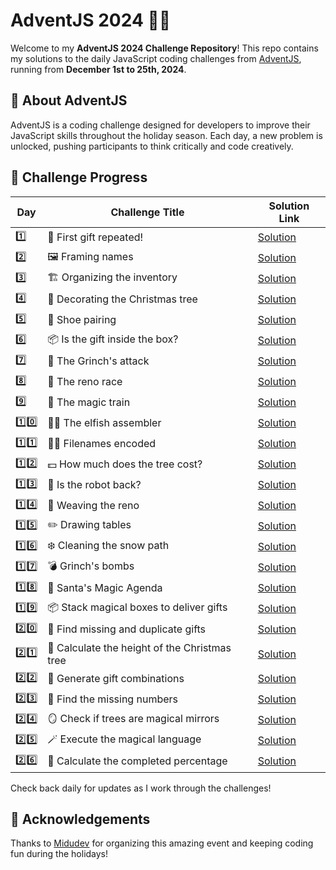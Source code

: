 # AdventJS 2024 🎄✨

Welcome to my **AdventJS 2024 Challenge Repository**!
This repo contains my solutions to the daily JavaScript coding challenges from [AdventJS](https://adventjs.dev), running from **December 1st to 25th, 2024**.

## 🚀 About AdventJS

AdventJS is a coding challenge designed for developers to improve their JavaScript skills throughout the holiday season. Each day, a new problem is unlocked, pushing participants to think critically and code creatively.

## 📅 Challenge Progress

| Day  | Challenge Title                               | Solution Link                            |
| ---- | --------------------------------------------- | ---------------------------------------- |
| 1️⃣   | 🎁 First gift repeated!                       | [Solution](./solutions/day-01/day-01.md) |
| 2️⃣   | 🖼️ Framing names                              | [Solution](./solutions/day-02/day-02.md) |
| 3️⃣   | 🏗️ Organizing the inventory                   | [Solution](./solutions/day-03/day-03.md) |
| 4️⃣   | 🎄 Decorating the Christmas tree              | [Solution](./solutions/day-04/day-04.md) |
| 5️⃣   | 👞 Shoe pairing                               | [Solution](./solutions/day-05/day-05.md) |
| 6️⃣   | 📦 Is the gift inside the box?                | [Solution](./solutions/day-06/day-06.md) |
| 7️⃣   | 👹 The Grinch's attack                        | [Solution](./solutions/day-07/day-07.md) |
| 8️⃣   | 🦌 The reno race                              | [Solution](./solutions/day-08/day-08.md) |
| 9️⃣   | 🚂 The magic train                            | [Solution](./solutions/day-09/day-09.md) |
| 1️⃣0️⃣ | 👩‍💻 The elfish assembler                       | [Solution](./solutions/day-10/day-10.md) |
| 1️⃣1️⃣ | 🏴‍☠️ Filenames encoded                          | [Solution](./solutions/day-11/day-11.md) |
| 1️⃣2️⃣ | 💵 How much does the tree cost?               | [Solution](./solutions/day-12/day-12.md) |
| 1️⃣3️⃣ | 🤖 Is the robot back?                         | [Solution](./solutions/day-13/day-13.md) |
| 1️⃣4️⃣ | 🦌 Weaving the reno                           | [Solution](./solutions/day-14/day-14.md) |
| 1️⃣5️⃣ | ✏️ Drawing tables                             | [Solution](./solutions/day-15/day-15.md) |
| 1️⃣6️⃣ | ❄️ Cleaning the snow path                     | [Solution](./solutions/day-16/day-16.md) |
| 1️⃣7️⃣ | 💣 Grinch's bombs                             | [Solution](./solutions/day-17/day-17.md) |
| 1️⃣8️⃣ | 📇 Santa's Magic Agenda                       | [Solution](./solutions/day-18/day-18.md) |
| 1️⃣9️⃣ | 📦 Stack magical boxes to deliver gifts       | [Solution](./solutions/day-19/day-19.md) |
| 2️⃣0️⃣ | 🎁 Find missing and duplicate gifts           | [Solution](./solutions/day-20/day-20.md) |
| 2️⃣1️⃣ | 🎄 Calculate the height of the Christmas tree | [Solution](./solutions/day-21/day-21.md) |
| 2️⃣2️⃣ | 🎁 Generate gift combinations                 | [Solution](./solutions/day-22/day-22.md) |
| 2️⃣3️⃣ | 🔢 Find the missing numbers                   | [Solution](./solutions/day-23/day-23.md) |
| 2️⃣4️⃣ | 🪞 Check if trees are magical mirrors         | [Solution](./solutions/day-24/day-24.md) |
| 2️⃣5️⃣ | 🪄 Execute the magical language               | [Solution](./solutions/day-25/day-25.md) |
| 2️⃣6️⃣ | 🎯 Calculate the completed percentage         | [Solution](./solutions/day-26/day-26.md) |

Check back daily for updates as I work through the challenges!

## 🌟 Acknowledgements

Thanks to [Midudev](https://midu.dev) for organizing this amazing event and keeping coding fun during the holidays!
